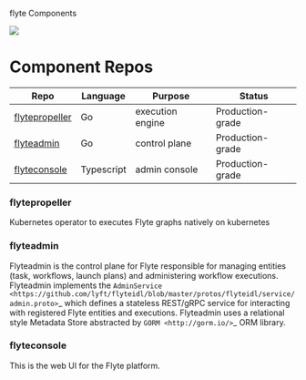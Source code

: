 flyte Components

<img src="https://raw.githubusercontent.com/flyteorg/static-resources/main/flyte/concepts/executions/flyte_wf_execution_overview.svg?sanitize=true" >

# Component Repos 
Repo | Language | Purpose | Status
--- | --- | --- | ---
[flytepropeller](https://github.com/lyft/flytepropeller) | Go | execution engine | Production-grade
[flyteadmin](https://github.com/lyft/flyteadmin) | Go | control plane | Production-grade
[flyteconsole](https://github.com/lyft/flyteconsole) | Typescript | admin console | Production-grade

### flytepropeller

Kubernetes operator to executes Flyte graphs natively on kubernetes

### flyteadmin
Flyteadmin is the control plane for Flyte responsible for managing entities (task, workflows, launch plans) and
administering workflow executions. Flyteadmin implements the
`AdminService <https://github.com/lyft/flyteidl/blob/master/protos/flyteidl/service/admin.proto>`_ which
defines a stateless REST/gRPC service for interacting with registered Flyte entities and executions.
Flyteadmin uses a relational style Metadata Store abstracted by `GORM <http://gorm.io/>`_ ORM library.

### flyteconsole

This is the web UI for the Flyte platform.